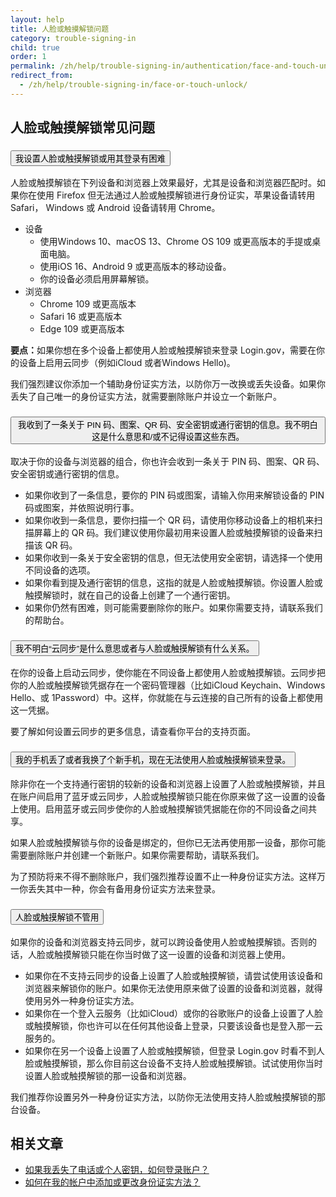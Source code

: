 ```yaml
---
layout: help
title: 人脸或触摸解锁问题
category: trouble-signing-in
child: true
order: 1
permalink: /zh/help/trouble-signing-in/authentication/face-and-touch-unlock/
redirect_from:
  - /zh/help/trouble-signing-in/face-or-touch-unlock/
---
```


## 人脸或触摸解锁常见问题

<div class="usa-accordion usa-accordion--bordered margin-y-4">
  <h3 class="usa-accordion__heading">
    <button
      type="button"
      class="usa-accordion__button"
      aria-expanded="false"
      aria-controls="b-a1"
    >
      我设置人脸或触摸解锁或用其登录有困难
    </button>
  </h3>
  <div id="b-a1" class="usa-accordion__content usa-prose">
    <p>人脸或触摸解锁在下列设备和浏览器上效果最好，尤其是设备和浏览器匹配时。如果你在使用 Firefox 但无法通过人脸或触摸解锁进行身份证实，苹果设备请转用 Safari， Windows 或 Android 设备请转用 Chrome。</p>
    <ul>
      <li>
        设备
        <ul>
          <li>使用Windows 10、macOS 13、Chrome OS 109 或更高版本的手提或桌面电脑。</li>
          <li>使用iOS 16、Android 9 或更高版本的移动设备。</li>
          <li>你的设备必须启用屏幕解锁。</li>
        </ul>
      </li>
      <li>
        浏览器
        <ul>
          <li>Chrome 109 或更高版本</li>
          <li>Safari 16 或更高版本</li>
          <li>Edge 109 或更高版本</li>
        </ul>
      </li>
    </ul>
    <p><b>要点：</b>如果你想在多个设备上都使用人脸或触摸解锁来登录 Login.gov，需要在你的设备上启用云同步（例如iCloud 或者Windows Hello)。</p>
    <p>我们强烈建议你添加一个辅助身份证实方法，以防你万一改换或丢失设备。如果你丢失了自己唯一的身份证实方法，就需要删除账户并设立一个新账户。</p>
  </div>
</div>

<div class="usa-accordion usa-accordion--bordered margin-y-4">
  <h3 class="usa-accordion__heading">
    <button
      type="button"
      class="usa-accordion__button"
      aria-expanded="false"
      aria-controls="b-a2"
    >
      我收到了一条关于 PIN 码、图案、QR 码、安全密钥或通行密钥的信息。我不明白这是什么意思和/或不记得设置这些东西。
    </button>
  </h3>
  <div id="b-a2" class="usa-accordion__content usa-prose">
    <p>取决于你的设备与浏览器的组合，你也许会收到一条关于 PIN 码、图案、QR 码、安全密钥或通行密钥的信息。</p>
    <ul>
      <li>如果你收到了一条信息，要你的 PIN 码或图案，请输入你用来解锁设备的 PIN 码或图案，并依照说明行事。</li>
      <li>如果你收到一条信息，要你扫描一个 QR 码，请使用你移动设备上的相机来扫描屏幕上的 QR 码。我们建议使用你最初用来设置人脸或触摸解锁的设备来扫描该 QR 码。</li>
      <li>如果你收到一条关于安全密钥的信息，但无法使用安全密钥，请选择一个使用不同设备的选项。</li>
      <li>如果你看到提及通行密钥的信息，这指的就是人脸或触摸解锁。你设置人脸或触摸解锁时，就在自己的设备上创建了一个通行密钥。</li>
      <li>如果你仍然有困难，则可能需要删除你的账户。如果你需要支持，请联系我们的帮助台。</li>
    </ul>
  </div>
</div>

<div class="usa-accordion usa-accordion--bordered margin-y-4">
  <h3 class="usa-accordion__heading">
    <button
      type="button"
      class="usa-accordion__button"
      aria-expanded="false"
      aria-controls="b-a3"
    >
      我不明白“云同步”是什么意思或者与人脸或触摸解锁有什么关系。
    </button>
  </h3>
  <div id="b-a3" class="usa-accordion__content usa-prose">
    <p>在你的设备上启动云同步，使你能在不同设备上都使用人脸或触摸解锁。云同步把你的人脸或触摸解锁凭据存在一个密码管理器（比如iCloud Keychain、Windows Hello、或 1Password）中。这样，你就能在与云连接的自己所有的设备上都使用这一凭据。</p>
    <p>要了解如何设置云同步的更多信息，请查看你平台的支持页面。</p>
  </div>
</div>

<div class="usa-accordion usa-accordion--bordered margin-y-4">
  <h3 class="usa-accordion__heading">
    <button
      type="button"
      class="usa-accordion__button"
      aria-expanded="false"
      aria-controls="b-a4"
    >
      我的手机丢了或者我换了个新手机，现在无法使用人脸或触摸解锁来登录。
    </button>
  </h3>
  <div id="b-a4" class="usa-accordion__content usa-prose">
    <p>除非你在一个支持通行密钥的较新的设备和浏览器上设置了人脸或触摸解锁，并且在账户间启用了蓝牙或云同步，人脸或触摸解锁只能在你原来做了这一设置的设备上使用。启用蓝牙或云同步使你的人脸或触摸解锁凭据能在你的不同设备之间共享。</p>
    <p>如果人脸或触摸解锁与你的设备是绑定的，但你已无法再使用那一设备，那你可能需要删除账户并创建一个新账户。如果你需要帮助，请联系我们。</p>
    <p>为了预防将来不得不删除账户，我们强烈推荐设置不止一种身份证实方法。这样万一你丢失其中一种，你会有备用身份证实方法来登录。</p>
  </div>
</div>

<div class="usa-accordion usa-accordion--bordered margin-y-4">
  <h3 class="usa-accordion__heading">
    <button
      type="button"
      class="usa-accordion__button"
      aria-expanded="false"
      aria-controls="b-a5"
    >
      人脸或触摸解锁不管用
    </button>
  </h3>
  <div id="b-a5" class="usa-accordion__content usa-prose">
    <p>如果你的设备和浏览器支持云同步，就可以跨设备使用人脸或触摸解锁。否则的话，人脸或触摸解锁只能在你当时做了这一设置的设备和浏览器上使用。</p>
    <ul>
      <li>
        如果你在不支持云同步的设备上设置了人脸或触摸解锁，请尝试使用该设备和浏览器来解锁你的账户。如果你无法使用原来做了设置的设备和浏览器，就得使用另外一种身份证实方法。
      </li>
      <li>
        如果你在一个登入云服务（比如iCloud）或你的谷歌账户的设备上设置了人脸或触摸解锁，你也许可以在任何其他设备上登录，只要该设备也是登入那一云服务的。
      </li>
      <li>
        如果你在另一个设备上设置了人脸或触摸解锁，但登录 Login.gov 时看不到人脸或触摸解锁，那么你目前这台设备不支持人脸或触摸解锁。试试使用你当时设置人脸或触摸解锁的那一设备和浏览器。
      </li>
    </ul>
    <p>
      我们推荐你设置另外一种身份证实方法，以防你无法使用支持人脸或触摸解锁的那台设备。
    </p>
  </div>
</div>


## 相关文章

* [如果我丢失了电话或个人密钥，如何登录账户？](/zh/help/trouble-signing-in/how-to-sign-in/)
* [如何在我的帐户中添加或更改身份证实方法？](/zh/help/manage-your-account/add-or-change-your-authentication-method/)
